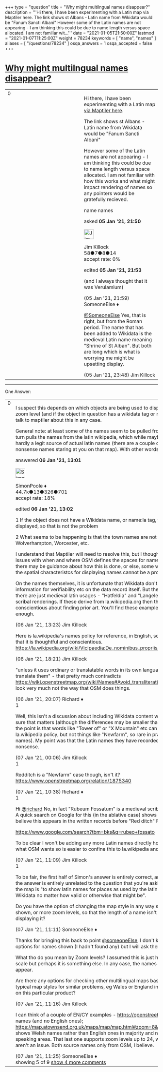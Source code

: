 +++
type = "question"
title = "Why might multilngual names disappear?"
description = '''Hi there, I have been experimenting with a Latin map via Maptiler here.  The link shows st Albans - Latin name from Wikidata would be &quot;Fanum Sancti Albani&quot; However some of the Latin names are not appearing - I am thinking this could be due to name length versus space allocated. I am not familiar wit...'''
date = "2021-01-05T21:50:00Z"
lastmod = "2021-01-07T11:25:00Z"
weight = 78234
keywords = [ "name", "names" ]
aliases = [ "/questions/78234" ]
osqa_answers = 1
osqa_accepted = false
+++

<div class="headNormal">

# [Why might multilngual names disappear?](/questions/78234/why-might-multilngual-names-disappear)

</div>

<div id="main-body">

<div id="askform">

<table id="question-table" style="width:100%;">
<colgroup>
<col style="width: 50%" />
<col style="width: 50%" />
</colgroup>
<tbody>
<tr>
<td style="width: 30px; vertical-align: top"><div class="vote-buttons">
<span id="post-78234-upvote" class="ajax-command post-vote up" rel="nofollow" title="I like this post (click again to cancel)"> </span>
<div id="post-78234-score" class="post-score" title="current number of votes">
0
</div>
<span id="post-78234-downvote" class="ajax-command post-vote down" rel="nofollow" title="I dont like this post (click again to cancel)"> </span> <span id="favorite-mark" class="ajax-command favorite-mark" rel="nofollow" title="mark/unmark this question as favorite (click again to cancel)"> </span>
<div id="favorite-count" class="favorite-count">
&#10;</div>
</div></td>
<td><div id="item-right">
<div class="question-body">
<p>Hi there, I have been experimenting with a Latin map <a href="https://api.maptiler.com/maps/6aab6c09-8864-4cf9-89d3-292dda5d14f9/?key=V3BlZQE6l151Y1Vw2LUH#12.6/51.75184/-0.33172">via Maptiler here</a>.</p>
<p>The link shows st Albans - Latin name from Wikidata would be "Fanum Sancti Albani"</p>
<p>However some of the Latin names are not appearing - I am thinking this could be due to name length versus space allocated. I am not familiar with how this works and what might impact rendering of names so any pointers would be gratefully recieved.</p>
</div>
<div id="question-tags" class="tags-container tags">
<span class="post-tag tag-link-name" rel="tag" title="see questions tagged &#39;name&#39;">name</span> <span class="post-tag tag-link-names" rel="tag" title="see questions tagged &#39;names&#39;">names</span>
</div>
<div id="question-controls" class="post-controls">
&#10;</div>
<div class="post-update-info-container">
<div class="post-update-info post-update-info-user">
<p>asked <strong>05 Jan '21, 21:50</strong></p>
<img src="https://secure.gravatar.com/avatar/afaec6c1418f1eb4c64b0aafc9b58073?s=32&amp;d=identicon&amp;r=g" class="gravatar" width="32" height="32" alt="Jim%20Killock&#39;s gravatar image" />
<p><span>Jim Killock</span><br />
<span class="score" title="58 reputation points">58</span><span title="7 badges"><span class="badge1">●</span><span class="badgecount">7</span></span><span title="8 badges"><span class="silver">●</span><span class="badgecount">8</span></span><span title="14 badges"><span class="bronze">●</span><span class="badgecount">14</span></span><br />
<span class="accept_rate" title="Rate of the user&#39;s accepted answers">accept rate:</span> <span title="Jim Killock has no accepted answers">0%</span></p>
</div>
<div class="post-update-info post-update-info-edited">
<p><span> edited <strong>05 Jan '21, 21:53</strong> </span></p>
</div>
</div>
<div id="comments-container-78234" class="comments-container">
<span id="78235"></span>
<div id="comment-78235" class="comment">
<div id="post-78235-score" class="comment-score">
&#10;</div>
<div class="comment-text">
<p>(and I always thought that it was Verulamium)</p>
</div>
<div id="comment-78235-info" class="comment-info">
<span class="comment-age">(05 Jan '21, 21:59)</span> <span class="comment-user userinfo">SomeoneElse ♦</span>
</div>
</div>
<span id="78237"></span>
<div id="comment-78237" class="comment">
<div id="post-78237-score" class="comment-score">
&#10;</div>
<div class="comment-text">
<p><a href="https://help.openstreetmap.org/users/387/someoneelse">@SomeoneElse</a> Yes, that is right, but from the Roman period. The name that has been added to Wikidata is the medieval Latin name meaning "Shrine of St Alban". But both are long which is what is worrying me might be upsetting display.</p>
</div>
<div id="comment-78237-info" class="comment-info">
<span class="comment-age">(05 Jan '21, 23:48)</span> <span class="comment-user userinfo">Jim Killock</span>
</div>
</div>
</div>
<div id="comment-tools-78234" class="comment-tools">
&#10;</div>
<div class="clear">
&#10;</div>
<div id="comment-78234-form-container" class="comment-form-container">
&#10;</div>
<div class="clear">
&#10;</div>
</div></td>
</tr>
</tbody>
</table>

------------------------------------------------------------------------

<div class="tabBar">

<span id="sort-top"></span>

<div class="headQuestions">

One Answer:

</div>

</div>

<span id="78243"></span>

<div id="answer-container-78243" class="answer">

<table style="width:100%;">
<colgroup>
<col style="width: 50%" />
<col style="width: 50%" />
</colgroup>
<tbody>
<tr>
<td style="width: 30px; vertical-align: top"><div class="vote-buttons">
<span id="post-78243-upvote" class="ajax-command post-vote up" rel="nofollow" title="I like this post (click again to cancel)"> </span>
<div id="post-78243-score" class="post-score" title="current number of votes">
0
</div>
<span id="post-78243-downvote" class="ajax-command post-vote down" rel="nofollow" title="I dont like this post (click again to cancel)"> </span>
</div></td>
<td><div class="item-right">
<div class="answer-body">
<p>I suspect this depends on which objects are being used to display names at which zoom level (and if the object in question has a wikidata tag or not). You would need to talk to maptiler about this in any case.</p>
<p>General note: at least some of the names seem to be pulled from wikidata which in turn pulls the names from the latin wikipedia, which while maybe a fun project, is hardly a legit source of actual latin names (there are a couple of glaringly obvious nonsense names staring at you on that map). With other words classical <a href="https://en.wikipedia.org/wiki/Garbage_in,_garbage_out">GIGO</a>.</p>
</div>
<div class="answer-controls post-controls">
&#10;</div>
<div class="post-update-info-container">
<div class="post-update-info post-update-info-user">
<p>answered <strong>06 Jan '21, 13:01</strong></p>
<img src="https://secure.gravatar.com/avatar/ad2513d6f8e3d709d576ace900c12fa5?s=32&amp;d=identicon&amp;r=g" class="gravatar" width="32" height="32" alt="SimonPoole&#39;s gravatar image" />
<p><span>SimonPoole ♦</span><br />
<span class="score" title="44667 reputation points"><span>44.7k</span></span><span title="13 badges"><span class="badge1">●</span><span class="badgecount">13</span></span><span title="326 badges"><span class="silver">●</span><span class="badgecount">326</span></span><span title="701 badges"><span class="bronze">●</span><span class="badgecount">701</span></span><br />
<span class="accept_rate" title="Rate of the user&#39;s accepted answers">accept rate:</span> <span title="SimonPoole has 209 accepted answers">18%</span></p>
</div>
<div class="post-update-info post-update-info-edited">
<p><span> edited <strong>06 Jan '21, 13:02</strong> </span></p>
</div>
</div>
<div id="comments-container-78243" class="comments-container">
<span id="78244"></span>
<div id="comment-78244" class="comment">
<div id="post-78244-score" class="comment-score">
&#10;</div>
<div class="comment-text">
<p>1 If the object does not have a Wikidata name, or name:la tag, then English would be displayed, so that is not the problem</p>
<p>2 What seems to be happening is that the town names are not appearing: eg, also Wolverhampton, Worcester, etc.</p>
<p>I understand that Maptiler will need to resolve this, but I thought there may be some issues with when and where OSM defines the spaces for names to display etc, or that there may be guidance about how this is done, or else, some way to ascertain that the spatial characteristcs for displaying names cannot be a problem.</p>
<p>On the names themselves, it is unfortunate that Wikidata don't ask for source information for verifiability etc on the data record itself. But the "nonsense names" there are just medieval latin usages - "Hatfeldia" and "Langeleia Regis" are typical scribal renderings. If these derive from la.wikipedia.org then they are very conscientious about finding prior art. You'll find these examples via Google easily enough.</p>
</div>
<div id="comment-78244-info" class="comment-info">
<span class="comment-age">(06 Jan '21, 13:23)</span> <span class="comment-user userinfo">Jim Killock</span>
</div>
</div>
<span id="78248"></span>
<div id="comment-78248" class="comment not_top_scorer">
<div id="post-78248-score" class="comment-score">
&#10;</div>
<div class="comment-text">
<p>Here is la.wikipedia's names policy for reference, in English, so you can hopefully see that it is thoughtful and conscientious. <a href="https://la.wikipedia.org/wiki/Vicipaedia:De_nominibus_propriis/en">https://la.wikipedia.org/wiki/Vicipaedia:De_nominibus_propriis/en</a></p>
</div>
<div id="comment-78248-info" class="comment-info">
<span class="comment-age">(06 Jan '21, 18:21)</span> <span class="comment-user userinfo">Jim Killock</span>
</div>
</div>
<span id="78251"></span>
<div id="comment-78251" class="comment not_top_scorer">
<div id="post-78251-score" class="comment-score">
&#10;</div>
<div class="comment-text">
<p>"unless it uses ordinary or translatable words in its own language, in which case we translate them" - that pretty much contradicts <a href="https://wiki.openstreetmap.org/wiki/Names#Avoid_transliteration,">https://wiki.openstreetmap.org/wiki/Names#Avoid_transliteration,</a> surely? Points 2-6 look very much not the way that OSM does things.</p>
</div>
<div id="comment-78251-info" class="comment-info">
<span class="comment-age">(06 Jan '21, 20:07)</span> <span class="comment-user userinfo">Richard ♦</span>
</div>
</div>
<span id="78255"></span>
<div id="comment-78255" class="comment">
<div id="post-78255-score" class="comment-score">
1
</div>
<div class="comment-text">
<p>Well, this isn't a discussion about including Wikidata content within OSM, so I am not sure that matters (although the differences may be smaller than you imagine - AIUI the point is that words like "Tower of" or "X Mountain" etc can be translated under la.wikipedia policy, but not things like "Newfarm", so rare in practice relating to place names). My point was that the Latin names they have recorded are not, as remarked, nonsense.</p>
</div>
<div id="comment-78255-info" class="comment-info">
<span class="comment-age">(07 Jan '21, 00:06)</span> <span class="comment-user userinfo">Jim Killock</span>
</div>
</div>
<span id="78259"></span>
<div id="comment-78259" class="comment">
<div id="post-78259-score" class="comment-score">
1
</div>
<div class="comment-text">
<p>Redditch is a "Newfarm" case though, isn't it? <a href="https://www.openstreetmap.org/relation/1875340">https://www.openstreetmap.org/relation/1875340</a></p>
</div>
<div id="comment-78259-info" class="comment-info">
<span class="comment-age">(07 Jan '21, 10:38)</span> <span class="comment-user userinfo">Richard ♦</span>
</div>
</div>
<span id="78260"></span>
<div id="comment-78260" class="comment">
<div id="post-78260-score" class="comment-score">
1
</div>
<div class="comment-text">
<p>Hi <a href="https://help.openstreetmap.org/users/5/richard"></a><a href="https://help.openstreetmap.org/users/5/richard">@richard</a> No, in fact "Rubeum Fossatum" is a medieval scribal name for Redditch. A quick search on Google for this (in the ablative case) shows a bunch of mentions. I believe this appears in the written records before "Red ditch" FWIW.</p>
<p><a href="https://www.google.com/search?tbm=bks&amp;q=rubeo+fossato">https://www.google.com/search?tbm=bks&amp;q=rubeo+fossato</a></p>
<p>To be clear I won't be adding any more Latin names directly however, it clearly isn't what OSM wants so is easier to confine this to la.wikipedia and Wikidata.</p>
</div>
<div id="comment-78260-info" class="comment-info">
<span class="comment-age">(07 Jan '21, 11:09)</span> <span class="comment-user userinfo">Jim Killock</span>
</div>
</div>
<span id="78261"></span>
<div id="comment-78261" class="comment">
<div id="post-78261-score" class="comment-score">
1
</div>
<div class="comment-text">
<p>To be fair, the first half of Simon's answer is entirely correct, and the second half of the answer is entirely unrelated to the question that you're asking, if the purpose of the map is "to show latin names for places as used by the latin Wikipedia and Wikidata no matter how valid or otherwise that might be".</p>
<p>Do you have the option of changing the map style in any way so that fewer names are shown, or more zoom levels, so that the length of a name isn't an issue with regard to displaying it?</p>
</div>
<div id="comment-78261-info" class="comment-info">
<span class="comment-age">(07 Jan '21, 11:11)</span> <span class="comment-user userinfo">SomeoneElse ♦</span>
</div>
</div>
<span id="78262"></span>
<div id="comment-78262" class="comment not_top_scorer">
<div id="post-78262-score" class="comment-score">
&#10;</div>
<div class="comment-text">
<p>Thanks for bringing this back to point <a href="https://help.openstreetmap.org/users/387/someoneelse"></a><a href="https://help.openstreetmap.org/users/387/someoneelse">@someoneElse</a>, I don't know if there are options for names shown (I hadn't found any) but I will ask them.</p>
<p>What tho do you mean by Zoom levels? I assumed this is just how close to maximum scale but perhaps it is something else. In any case, the names consistently do not appear.</p>
<p>Are there any options for checking other multilingual maps based on OSM data and typical map styles for similar problems, eg Wales or England in CY, that don't depend on this particular product?</p>
</div>
<div id="comment-78262-info" class="comment-info">
<span class="comment-age">(07 Jan '21, 11:16)</span> <span class="comment-user userinfo">Jim Killock</span>
</div>
</div>
<span id="78263"></span>
<div id="comment-78263" class="comment not_top_scorer">
<div id="post-78263-score" class="comment-score">
&#10;</div>
<div class="comment-text">
<p>I can think of a couple of EN/CY examples - <a href="https://openstreetmap.cymru/">https://openstreetmap.cymru/</a> shows CY names (and no English ones); <a href="https://map.atownsend.org.uk/maps/map/map.html#zoom=8&amp;lat=52.43&amp;lon=-3.393">https://map.atownsend.org.uk/maps/map/map.html#zoom=8&amp;lat=52.43&amp;lon=-3.393</a> shows Welsh names rather than English ones in majority and near-majority Welsh-speaking areas. That last one supports zoom levels up to 24, where name clashes aren't an issue. Both source names only from OSM, I believe.</p>
</div>
<div id="comment-78263-info" class="comment-info">
<span class="comment-age">(07 Jan '21, 11:25)</span> <span class="comment-user userinfo">SomeoneElse ♦</span>
</div>
</div>
</div>
<div id="comment-tools-78243" class="comment-tools">
<span class="comments-showing"> showing 5 of 9 </span> <a href="#" class="show-all-comments-link">show 4 more comments</a>
</div>
<div class="clear">
&#10;</div>
<div id="comment-78243-form-container" class="comment-form-container">
&#10;</div>
<div class="clear">
&#10;</div>
</div></td>
</tr>
</tbody>
</table>

</div>

<div class="paginator-container-left">

</div>

</div>

</div>

